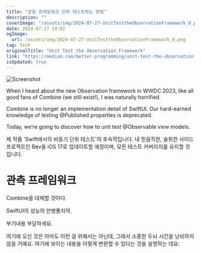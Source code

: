 ```yaml
---
title: "관찰 프레임워크 단위 테스트하는 방법"
description: ""
coverImage: "/assets/img/2024-07-27-UnitTesttheObservationFramework_0.png"
date: 2024-07-27 14:02
ogImage: 
  url: /assets/img/2024-07-27-UnitTesttheObservationFramework_0.png
tag: Tech
originalTitle: "Unit Test the Observation Framework"
link: "https://medium.com/better-programming/unit-test-the-observation-framework-d0f0fe240944"
isUpdated: true
---
```






![Screenshot](/assets/img/2024-07-27-UnitTesttheObservationFramework_0.png)

When I heard about the new Observation framework in WWDC 2023, like all good fans of Combine (we still exist!), I was naturally horrified.

Combine is no longer an implementation detail of SwiftUI. Our hard-earned knowledge of testing @Published properties is deprecated.

Today, we’re going to discover how to unit test @Observable view models.


<div class="content-ad"></div>

제 작품 'Swift에서의 비동기 단위 테스트'의 후속작입니다. 내 믿음직한, 술취한 사이드 프로젝트인 Bev을 iOS 17로 업데이트할 예정이며, 모든 테스트 커버리지를 유지할 것입니다.

# 관측 프레임워크

Combine을 대체할 것이다.

SwiftUI의 성능의 만병통치약.

<div class="content-ad"></div>

부기내용 부담하세요.

여기에 오신 것은 아마도 이런 걸 위해서는 아닌데, 그래서 소중한 두뇌 시간을 낭비하지 않을 거예요. 여기에 보이는 내용을 이렇게 변환할 수 있다는 것을 설명하는 데요: